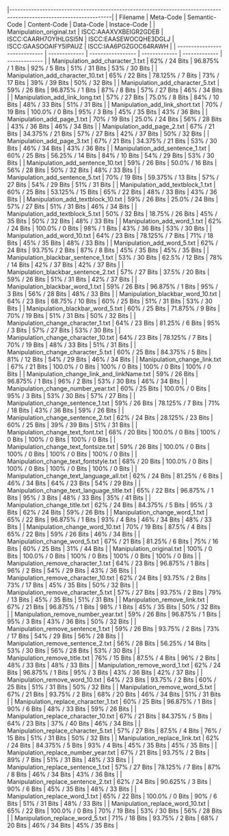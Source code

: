 |-------------------------------------------------------------------------------------------------------------------|
| Filename                      | Meta-Code     | Semantic-Code     | Content-Code  | Data-Code     | Instace-Code  |
| Manipulation_original.txt | ISCC:AAAXVXBEIGR2GDEB | ISCC:CAARH7OYIHLGSI5N | ISCC:EAASEWOCQHE3DGLJ | ISCC:GAASOOAIFY5IPAUZ | ISCC:IAA6PGZGOC64RAWH |
| ----------------------------- | ------------- | ----------------- | ------------- | ------------- | ------------- |
| Manipulation_add_character_1.txt | 62% / 24 Bits | 96.875% / 1 Bits | 92% / 5 Bits | 51% / 31 Bits | 53% / 30 Bits |
| Manipulation_add_character_10.txt | 65% / 22 Bits | 78.125% / 7 Bits | 73% / 17 Bits | 39% / 39 Bits | 50% / 32 Bits |
| Manipulation_add_character_5.txt | 59% / 26 Bits | 96.875% / 1 Bits | 87% / 8 Bits | 57% / 27 Bits | 46% / 34 Bits |
| Manipulation_add_link_long.txt | 57% / 27 Bits | 75.0% / 8 Bits | 84% / 10 Bits | 48% / 33 Bits | 51% / 31 Bits |
| Manipulation_add_link_short.txt | 70% / 19 Bits | 100.0% / 0 Bits | 95% / 3 Bits | 45% / 35 Bits | 43% / 36 Bits |
| Manipulation_add_page_1.txt | 70% / 19 Bits | 25.0% / 24 Bits | 56% / 28 Bits | 43% / 36 Bits | 46% / 34 Bits |
| Manipulation_add_page_2.txt | 67% / 21 Bits | 34.375% / 21 Bits | 57% / 27 Bits | 42% / 37 Bits | 50% / 32 Bits |
| Manipulation_add_page_3.txt | 67% / 21 Bits | 34.375% / 21 Bits | 53% / 30 Bits | 46% / 34 Bits | 43% / 36 Bits |
| Manipulation_add_sentence_1.txt | 60% / 25 Bits | 56.25% / 14 Bits | 84% / 10 Bits | 54% / 29 Bits | 53% / 30 Bits |
| Manipulation_add_sentence_10.txt | 59% / 26 Bits | 50.0% / 16 Bits | 56% / 28 Bits | 50% / 32 Bits | 48% / 33 Bits |
| Manipulation_add_sentence_5.txt | 70% / 19 Bits | 59.375% / 13 Bits | 57% / 27 Bits | 54% / 29 Bits | 51% / 31 Bits |
| Manipulation_add_textblock_1.txt | 60% / 25 Bits | 53.125% / 15 Bits | 65% / 22 Bits | 48% / 33 Bits | 43% / 36 Bits |
| Manipulation_add_textblock_10.txt | 59% / 26 Bits | 25.0% / 24 Bits | 57% / 27 Bits | 51% / 31 Bits | 46% / 34 Bits |
| Manipulation_add_textblock_5.txt | 50% / 32 Bits | 18.75% / 26 Bits | 45% / 35 Bits | 50% / 32 Bits | 48% / 33 Bits |
| Manipulation_add_word_1.txt | 62% / 24 Bits | 100.0% / 0 Bits | 98% / 1 Bits | 43% / 36 Bits | 53% / 30 Bits |
| Manipulation_add_word_10.txt | 64% / 23 Bits | 78.125% / 7 Bits | 71% / 18 Bits | 45% / 35 Bits | 48% / 33 Bits |
| Manipulation_add_word_5.txt | 62% / 24 Bits | 93.75% / 2 Bits | 87% / 8 Bits | 45% / 35 Bits | 45% / 35 Bits |
| Manipulation_blackbar_sentence_1.txt | 53% / 30 Bits | 62.5% / 12 Bits | 78% / 14 Bits | 42% / 37 Bits | 42% / 37 Bits |
| Manipulation_blackbar_sentence_2.txt | 57% / 27 Bits | 37.5% / 20 Bits | 59% / 26 Bits | 51% / 31 Bits | 42% / 37 Bits |
| Manipulation_blackbar_word_1.txt | 59% / 26 Bits | 96.875% / 1 Bits | 95% / 3 Bits | 56% / 28 Bits | 48% / 33 Bits |
| Manipulation_blackbar_word_10.txt | 64% / 23 Bits | 68.75% / 10 Bits | 60% / 25 Bits | 51% / 31 Bits | 53% / 30 Bits |
| Manipulation_blackbar_word_5.txt | 60% / 25 Bits | 71.875% / 9 Bits | 70% / 19 Bits | 51% / 31 Bits | 50% / 32 Bits |
| Manipulation_change_character_1.txt | 64% / 23 Bits | 81.25% / 6 Bits | 95% / 3 Bits | 57% / 27 Bits | 53% / 30 Bits |
| Manipulation_change_character_10.txt | 64% / 23 Bits | 78.125% / 7 Bits | 70% / 19 Bits | 48% / 33 Bits | 51% / 31 Bits |
| Manipulation_change_character_5.txt | 60% / 25 Bits | 84.375% / 5 Bits | 81% / 12 Bits | 54% / 29 Bits | 46% / 34 Bits |
| Manipulation_change_link.txt | 67% / 21 Bits | 100.0% / 0 Bits | 100% / 0 Bits | 100% / 0 Bits | 100% / 0 Bits |
| Manipulation_change_link_and_linkName.txt | 59% / 26 Bits | 96.875% / 1 Bits | 96% / 2 Bits | 53% / 30 Bits | 46% / 34 Bits |
| Manipulation_change_number_year.txt | 60% / 25 Bits | 100.0% / 0 Bits | 95% / 3 Bits | 53% / 30 Bits | 57% / 27 Bits |
| Manipulation_change_sentence_1.txt | 59% / 26 Bits | 78.125% / 7 Bits | 71% / 18 Bits | 43% / 36 Bits | 59% / 26 Bits |
| Manipulation_change_sentence_2.txt | 62% / 24 Bits | 28.125% / 23 Bits | 60% / 25 Bits | 39% / 39 Bits | 51% / 31 Bits |
| Manipulation_change_text_font.txt | 68% / 20 Bits | 100.0% / 0 Bits | 100% / 0 Bits | 100% / 0 Bits | 100% / 0 Bits |
| Manipulation_change_text_fontsize.txt | 59% / 26 Bits | 100.0% / 0 Bits | 100% / 0 Bits | 100% / 0 Bits | 100% / 0 Bits |
| Manipulation_change_text_fontstyle.txt | 68% / 20 Bits | 100.0% / 0 Bits | 100% / 0 Bits | 100% / 0 Bits | 100% / 0 Bits |
| Manipulation_change_text_language_all.txt | 62% / 24 Bits | 81.25% / 6 Bits | 46% / 34 Bits | 64% / 23 Bits | 54% / 29 Bits |
| Manipulation_change_text_language_title.txt | 65% / 22 Bits | 96.875% / 1 Bits | 95% / 3 Bits | 48% / 33 Bits | 35% / 41 Bits |
| Manipulation_change_title.txt | 62% / 24 Bits | 84.375% / 5 Bits | 95% / 3 Bits | 62% / 24 Bits | 59% / 26 Bits |
| Manipulation_change_word_1.txt | 65% / 22 Bits | 96.875% / 1 Bits | 93% / 4 Bits | 46% / 34 Bits | 48% / 33 Bits |
| Manipulation_change_word_10.txt | 70% / 19 Bits | 87.5% / 4 Bits | 65% / 22 Bits | 59% / 26 Bits | 46% / 34 Bits |
| Manipulation_change_word_5.txt | 67% / 21 Bits | 81.25% / 6 Bits | 75% / 16 Bits | 60% / 25 Bits | 31% / 44 Bits |
| Manipulation_original.txt | 100% / 0 Bits | 100.0% / 0 Bits | 100% / 0 Bits | 100% / 0 Bits | 100% / 0 Bits |
| Manipulation_remove_character_1.txt | 64% / 23 Bits | 96.875% / 1 Bits | 96% / 2 Bits | 54% / 29 Bits | 43% / 36 Bits |
| Manipulation_remove_character_10.txt | 62% / 24 Bits | 93.75% / 2 Bits | 73% / 17 Bits | 45% / 35 Bits | 50% / 32 Bits |
| Manipulation_remove_character_5.txt | 57% / 27 Bits | 93.75% / 2 Bits | 79% / 13 Bits | 45% / 35 Bits | 51% / 31 Bits |
| Manipulation_remove_link.txt | 67% / 21 Bits | 96.875% / 1 Bits | 98% / 1 Bits | 45% / 35 Bits | 50% / 32 Bits |
| Manipulation_remove_number_year.txt | 59% / 26 Bits | 96.875% / 1 Bits | 95% / 3 Bits | 43% / 36 Bits | 50% / 32 Bits |
| Manipulation_remove_sentence_1.txt | 59% / 26 Bits | 93.75% / 2 Bits | 73% / 17 Bits | 54% / 29 Bits | 56% / 28 Bits |
| Manipulation_remove_sentence_2.txt | 56% / 28 Bits | 56.25% / 14 Bits | 53% / 30 Bits | 56% / 28 Bits | 53% / 30 Bits |
| Manipulation_remove_title.txt | 76% / 15 Bits | 87.5% / 4 Bits | 96% / 2 Bits | 48% / 33 Bits | 48% / 33 Bits |
| Manipulation_remove_word_1.txt | 62% / 24 Bits | 96.875% / 1 Bits | 95% / 3 Bits | 43% / 36 Bits | 42% / 37 Bits |
| Manipulation_remove_word_10.txt | 64% / 23 Bits | 93.75% / 2 Bits | 60% / 25 Bits | 51% / 31 Bits | 50% / 32 Bits |
| Manipulation_remove_word_5.txt | 67% / 21 Bits | 93.75% / 2 Bits | 68% / 20 Bits | 46% / 34 Bits | 51% / 31 Bits |
| Manipulation_replace_character_1.txt | 60% / 25 Bits | 96.875% / 1 Bits | 90% / 6 Bits | 48% / 33 Bits | 59% / 26 Bits |
| Manipulation_replace_character_10.txt | 67% / 21 Bits | 84.375% / 5 Bits | 64% / 23 Bits | 37% / 40 Bits | 46% / 34 Bits |
| Manipulation_replace_character_5.txt | 57% / 27 Bits | 87.5% / 4 Bits | 76% / 15 Bits | 51% / 31 Bits | 50% / 32 Bits |
| Manipulation_replace_link.txt | 62% / 24 Bits | 84.375% / 5 Bits | 93% / 4 Bits | 45% / 35 Bits | 45% / 35 Bits |
| Manipulation_replace_number_year.txt | 67% / 21 Bits | 93.75% / 2 Bits | 89% / 7 Bits | 51% / 31 Bits | 48% / 33 Bits |
| Manipulation_replace_sentence_1.txt | 57% / 27 Bits | 78.125% / 7 Bits | 87% / 8 Bits | 46% / 34 Bits | 43% / 36 Bits |
| Manipulation_replace_sentence_2.txt | 62% / 24 Bits | 90.625% / 3 Bits | 90% / 6 Bits | 45% / 35 Bits | 48% / 33 Bits |
| Manipulation_replace_word_1.txt | 65% / 22 Bits | 100.0% / 0 Bits | 90% / 6 Bits | 51% / 31 Bits | 48% / 33 Bits |
| Manipulation_replace_word_10.txt | 65% / 22 Bits | 100.0% / 0 Bits | 70% / 19 Bits | 53% / 30 Bits | 56% / 28 Bits |
| Manipulation_replace_word_5.txt | 71% / 18 Bits | 93.75% / 2 Bits | 68% / 20 Bits | 46% / 34 Bits | 45% / 35 Bits |
